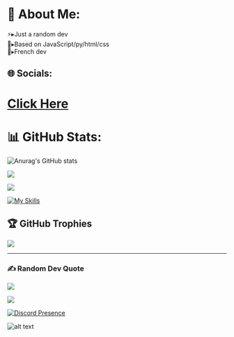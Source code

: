 


# 💫 About Me:
⚡▸Just a random dev<br>🔎▸Based on JavaScript/py/html/css<br>🍃▸French dev


## 🌐 Socials:

# [Click Here](https://guns.lol/seketsu)


# 📊 GitHub Stats:
![Anurag's GitHub stats](https://github-readme-stats.vercel.app/api?username=Seketsu-org&theme=dark&show_icons=true)

![](https://github-readme-streak-stats.herokuapp.com/?user=Seketsu-org&theme=dark&hide_border=false)<br/>

![](https://github-readme-stats.vercel.app/api/top-langs/?username=Seketsu-org&theme=dark&hide_border=false&include_all_commits=false&count_private=false&layout=compact)

[![My Skills](https://skillicons.dev/icons?i=js,html,css,discord,docker,py,vscode,git&perline=4)](https://skillicons.dev)

## 🏆 GitHub Trophies
![](https://github-profile-trophy.vercel.app/?username=Seketsu-org&theme=radical&no-frame=false&no-bg=true&margin-w=4)


---

### ✍️ Random Dev Quote
![](https://quotes-github-readme.vercel.app/api?type=horizontal&theme=radical)

[![](https://visitcount.itsvg.in/api?id=Seketsu&label=Count%20viewer&color=12&icon=3&pretty=true)](https://visitcount.itsvg.in)

[![Discord Presence](https://lanyard.cnrad.dev/api/860921402776616970)](https://discord.com/users/860921402776616970)

 ![alt text](https://raw.githubusercontent.com/trinib/trinib/82213791fa9ff58d3ca768ddd6de2489ec23ffca/images/footer.svg)

